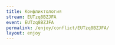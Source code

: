 ```yaml
---
title: Конфликтология
stream: EUTzq8BZJFA
event: EUTzq8BZJFA
permalink: /enjoy/conflict/EUTzq8BZJFA/
layout: enjoy
---
```

